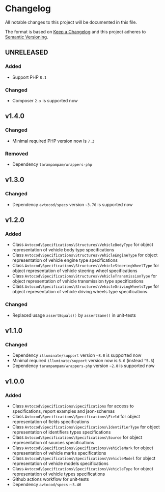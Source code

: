 # Changelog

All notable changes to this project will be documented in this file.

The format is based on [Keep a Changelog][keepachangelog] and this project adheres to [Semantic Versioning][semver].

## UNRELEASED

### Added

- Support PHP `8.1`

### Changed

- Composer `2.x` is supported now

## v1.4.0

### Changed

- Minimal required PHP version now is `7.3`

### Removed

- Dependency `tarampampam/wrappers-php`

## v1.3.0

### Changed

- Dependency `avtocod/specs` version `~3.70` is supported now

## v1.2.0

### Added

- Class `Avtocod\Specifications\Structures\VehicleBodyType` for object representation of vehicle body type specifications
- Class `Avtocod\Specifications\Structures\VehicleEngineType` for object representation of vehicle engine type specifications
- Class `Avtocod\Specifications\Structures\VehicleSteeringWheelType` for object representation of vehicle steering wheel specifications
- Class `Avtocod\Specifications\Structures\VehicleTransmissionType` for object representation of vehicle transmission type specifications
- Class `Avtocod\Specifications\Structures\VehicleDrivingWheelsType` for object representation of vehicle driving wheels type specifications

### Changed

- Replaced usage `assertEquals()` by `assertSame()` in unit-tests

## v1.1.0

### Changed

- Dependency `illuminate/support` version `~8.0` is supported now
- Minimal required `illuminate/support` version now is `6.0` (instead `^5.6`)
- Dependency `tarampampam/wrappers-php` version `~2.0` is supported now

## v1.0.0

### Added

- Class `Avtocod\Specifications\Specifications` for access to specifications, report examples and json-schemas
- Class `Avtocod\Specifications\Specifications\Field` for object representation of fields specifications
- Class `Avtocod\Specifications\Specifications\IdentifierType` for object representation of identifiers types specifications
- Class `Avtocod\Specifications\Specifications\Source` for object representation of sources specifications
- Class `Avtocod\Specifications\Specifications\VehicleMark` for object representation of vehicle marks specifications
- Class `Avtocod\Specifications\Specifications\VehicleModel` for object representation of vehicle models specifications
- Class `Avtocod\Specifications\Specifications\VehicleType` for object representation of vehicle types specifications
- Github actions workflow for unit-tests
- Dependency `avtocod/specs:~3.46`

[keepachangelog]:https://keepachangelog.com/en/1.0.0/
[semver]:https://semver.org/spec/v2.0.0.html
